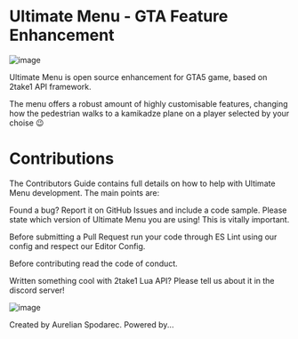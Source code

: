 
# Ultimate Menu - GTA Feature Enhancement
![image](https://i.imgur.com/HaGvlUb.png)

Ultimate Menu is open source enhancement for GTA5 game, based on 2take1 API framework.

The menu offers a robust amount of highly customisable features, changing how the pedestrian walks to a kamikadze plane on a player selected by your choise 😉


# Contributions
The Contributors Guide contains full details on how to help with Ultimate Menu development. The main points are:

Found a bug? Report it on GitHub Issues and include a code sample. Please state which version of Ultimate Menu you are using! This is vitally important.

Before submitting a Pull Request run your code through ES Lint using our config and respect our Editor Config.

Before contributing read the code of conduct.

Written something cool with 2take1 Lua API? Please tell us about it in the discord server!


![image](https://i.imgur.com/7OhXRXB.jpg)

Created by Aurelian Spodarec. Powered by...
 



<!-- https://wallpaper.dog/large/5510330.jpg -->

 <!-- Banner -->
<!-- https://i.imgur.com/OH3RyiE.jpg -->
<!-- https://i.imgur.com/zPnvvPM.jpg -->
<!-- https://sm.ign.com/t/ign_in/screenshot/default/gtavpreview-banner_5gg6.1280.jpg -->
<!-- Big banners -->
<!-- https://i.imgur.com/b29oJqg.png -->
<!-- https://i.imgur.com/ODr6Bsc.jpg -->
<!-- https://static.tweaktown.com/news/8/4/84408_5_gta-on-ps5-series-4k-60-fps-raytracing-next-gen-effects_full.png -->
<!-- https://i.imgur.com/Bn4WjlL.png -->
<!-- https://i.imgur.com/5n6SC0b.jpg -->
<!-- https://i.imgur.com/HaGvlUb.png -->
<!-- https://i.imgur.com/Mxe7fOU.png -->